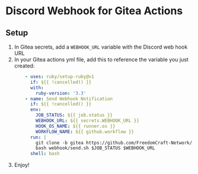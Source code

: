 # Discord Webhook for Gitea Actions
## Setup
1. In Gitea secrets, add a `WEBHOOK_URL` variable with the Discord web hook URL
1. In your Gitea actions yml file, add this to reference the variable you just created:
    ```yaml
        - uses: ruby/setup-ruby@v1
          if: ${{ !cancelled() }}
          with:
            ruby-version: '3.3'           
        - name: Send Webhook Notification
          if: ${{ !cancelled() }}
          env:
            JOB_STATUS: ${{ job.status }}
            WEBHOOK_URL: ${{ secrets.WEBHOOK_URL }}
            HOOK_OS_NAME: ${{ runner.os }}
            WORKFLOW_NAME: ${{ github.workflow }}
          run: |
            git clone -b gitea https://github.com/FreedomCraft-Network/github-actions-discord-webhook.git webhook
            bash webhook/send.sh $JOB_STATUS $WEBHOOK_URL
          shell: bash
    ```
1. Enjoy!

